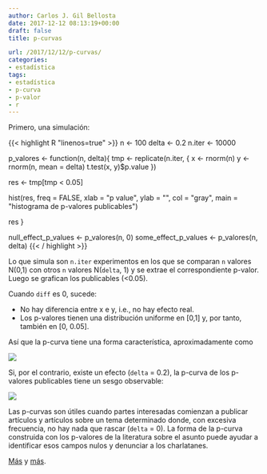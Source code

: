 ```yaml
---
author: Carlos J. Gil Bellosta
date: 2017-12-12 08:13:19+00:00
draft: false
title: p-curvas

url: /2017/12/12/p-curvas/
categories:
- estadística
tags:
- estadística
- p-curva
- p-valor
- r
---
```


Primero, una simulación:

{{< highlight R "linenos=true" >}}
n <- 100
delta <- 0.2
n.iter <- 10000

p_valores <- function(n, delta){
  tmp <- replicate(n.iter, {
    x <- rnorm(n)
    y <- rnorm(n, mean = delta)
    t.test(x, y)$p.value
  })

  res <- tmp[tmp < 0.05]

  hist(res, freq = FALSE, xlab = "p value", ylab = "", col = "gray", main = "histograma de p-valores publicables")

  res
}

null_effect_p_values <- p_valores(n, 0)
some_effect_p_values <- p_valores(n, delta)
{{< / highlight >}}

Lo que simula son `n.iter` experimentos en los que se comparan `n` valores N(0,1) con otros `n` valores N(`delta`, 1) y se extrae el correspondiente p-valor. Luego se grafican los publicables (<0.05).

Cuando `diff` es 0, sucede:

* No hay diferencia entre x e y, i.e., no hay efecto real.
* Los p-valores tienen una distribución uniforme en [0,1] y, por tanto, también en [0, 0.05].

Así que la p-curva tiene una forma característica, aproximadamente como

![](/wp-uploads/2017/12/p_curva_null.png)

Si, por el contrario, existe un efecto (`delta` = 0.2), la p-curva de los p-valores publicables tiene un sesgo observable:

![](/wp-uploads/2017/12/p_curva_efecto.png)

Las p-curvas son útiles cuando partes interesadas comienzan a publicar artículos y artículos sobre un tema determinado donde, con excesiva frecuencia, no hay nada que rascar (`delta` = 0). La forma de la p-curva construida con los p-valores de la literatura sobre el asunto puede ayudar a identificar esos campos nulos y denunciar a los charlatanes.

[Más](http://datacolada.org/66) y [más](http://willgervais.com/blog/2014/7/20/my-p-curve).






